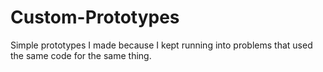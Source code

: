 # Custom-Prototypes
Simple prototypes I made because I kept running into problems that used the same code for the same thing. 
